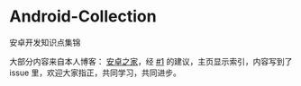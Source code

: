 # Android-Collection

安卓开发知识点集锦

大部分内容来自本人博客：	[安卓之家](http://jp1017.gitcafe.io/)，经 [#1](issues#1) 的建议，主页显示索引，内容写到了 issue 里，欢迎大家指正，共同学习，共同进步。
